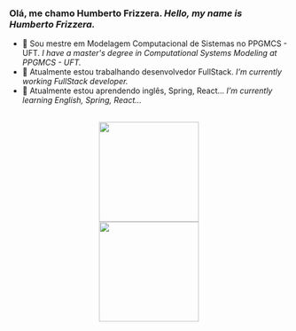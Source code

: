 ### Olá, me chamo Humberto Frizzera. _Hello, my name is Humberto Frizzera._

- 📜 Sou mestre em Modelagem Computacional de Sistemas no PPGMCS - UFT. _I have a master's degree in Computational Systems Modeling at PPGMCS - UFT._
- 🔭 Atualmente estou trabalhando desenvolvedor FullStack. _I’m currently working FullStack developer._
- 🌱 Atualmente estou aprendendo inglês, Spring, React... _I’m currently learning English, Spring, React..._
<br>
<div align="center">
  <a href="https://github.com/hfrizzera">
  <img height="180em" src="https://github-readme-stats.vercel.app/api?username=hfrizzera&show_icons=true&theme=dracula&include_all_commits=true&count_private=true"/></a>
</div>
<div align="center">
  <a href="https://github.com/hfrizzera">
  <img height="180em" src="https://github-readme-stats.vercel.app/api/top-langs/?username=hfrizzera&layout=compact&langs_count=7&theme=dracula"/></a>
</div>
<br><br>
